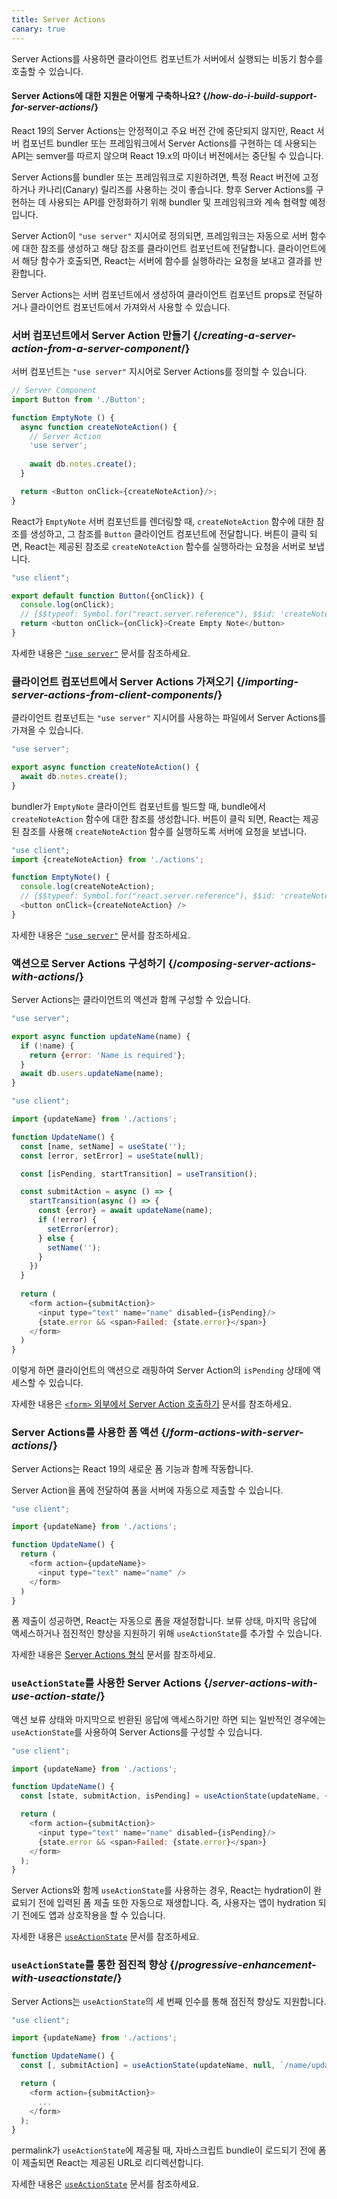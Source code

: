 ```yaml
---
title: Server Actions
canary: true
---
```


<Intro>

Server Actions를 사용하면 클라이언트 컴포넌트가 서버에서 실행되는 비동기 함수를 호출할 수 있습니다.

</Intro>

<InlineToc />

<Note>

#### Server Actions에 대한 지원은 어떻게 구축하나요? {/*how-do-i-build-support-for-server-actions*/}

React 19의 Server Actions는 안정적이고 주요 버전 간에 중단되지 않지만, React 서버 컴포넌트 bundler 또는 프레임워크에서 Server Actions를 구현하는 데 사용되는 API는 semver를 따르지 않으며 React 19.x의 마이너 버전에서는 중단될 수 있습니다.

Server Actions를 bundler 또는 프레임워크로 지원하려면, 특정 React 버전에 고정하거나 카나리(Canary) 릴리즈를 사용하는 것이 좋습니다. 향후 Server Actions를 구현하는 데 사용되는 API를 안정화하기 위해 bundler 및 프레임워크와 계속 협력할 예정입니다.

</Note>

Server Action이 `"use server"` 지시어로 정의되면, 프레임워크는 자동으로 서버 함수에 대한 참조를 생성하고 해당 참조를 클라이언트 컴포넌트에 전달합니다. 클라이언트에서 해당 함수가 호출되면, React는 서버에 함수를 실행하라는 요청을 보내고 결과를 반환합니다.

Server Actions는 서버 컴포넌트에서 생성하여 클라이언트 컴포넌트 props로 전달하거나 클라이언트 컴포넌트에서 가져와서 사용할 수 있습니다.

### 서버 컴포넌트에서 Server Action 만들기 {/*creating-a-server-action-from-a-server-component*/}

서버 컴포넌트는 `"use server"` 지시어로 Server Actions를 정의할 수 있습니다.

```js [[2, 7, "'use server'"], [1, 5, "createNoteAction"], [1, 12, "createNoteAction"]]
// Server Component
import Button from './Button';

function EmptyNote () {
  async function createNoteAction() {
    // Server Action
    'use server';
    
    await db.notes.create();
  }

  return <Button onClick={createNoteAction}/>;
}
```

React가 `EmptyNote` 서버 컴포넌트를 렌더링할 때, `createNoteAction` 함수에 대한 참조를 생성하고, 그 참조를 `Button` 클라이언트 컴포넌트에 전달합니다. 버튼이 클릭 되면, React는 제공된 참조로 `createNoteAction` 함수를 실행하라는 요청을 서버로 보냅니다.

```js {5}
"use client";

export default function Button({onClick}) { 
  console.log(onClick); 
  // {$$typeof: Symbol.for("react.server.reference"), $$id: 'createNoteAction'}
  return <button onClick={onClick}>Create Empty Note</button>
}
```

자세한 내용은 [`"use server"`](/reference/rsc/use-server) 문서를 참조하세요.


### 클라이언트 컴포넌트에서 Server Actions 가져오기 {/*importing-server-actions-from-client-components*/}

클라이언트 컴포넌트는 `"use server"` 지시어를 사용하는 파일에서 Server Actions를 가져올 수 있습니다.

```js [[1, 3, "createNoteAction"]]
"use server";

export async function createNoteAction() {
  await db.notes.create();
}

```

bundler가 `EmptyNote` 클라이언트 컴포넌트를 빌드할 때, bundle에서 `createNoteAction` 함수에 대한 참조를 생성합니다. 버튼이 클릭 되면, React는 제공된 참조를 사용해 `createNoteAction` 함수를 실행하도록 서버에 요청을 보냅니다.

```js [[1, 2, "createNoteAction"], [1, 5, "createNoteAction"], [1, 7, "createNoteAction"]]
"use client";
import {createNoteAction} from './actions';

function EmptyNote() {
  console.log(createNoteAction);
  // {$$typeof: Symbol.for("react.server.reference"), $$id: 'createNoteAction'}
  <button onClick={createNoteAction} />
}
```

자세한 내용은 [`"use server"`](/reference/rsc/use-server) 문서를 참조하세요.

### 액션으로 Server Actions 구성하기 {/*composing-server-actions-with-actions*/}

Server Actions는 클라이언트의 액션과 함께 구성할 수 있습니다.

```js [[1, 3, "updateName"]]
"use server";

export async function updateName(name) {
  if (!name) {
    return {error: 'Name is required'};
  }
  await db.users.updateName(name);
}
```

```js [[1, 3, "updateName"], [1, 13, "updateName"], [2, 11, "submitAction"],  [2, 23, "submitAction"]]
"use client";

import {updateName} from './actions';

function UpdateName() {
  const [name, setName] = useState('');
  const [error, setError] = useState(null);

  const [isPending, startTransition] = useTransition();

  const submitAction = async () => {
    startTransition(async () => {
      const {error} = await updateName(name);
      if (!error) {
        setError(error);
      } else {
        setName('');
      }
    })
  }
  
  return (
    <form action={submitAction}>
      <input type="text" name="name" disabled={isPending}/>
      {state.error && <span>Failed: {state.error}</span>}
    </form>
  )
}
```

이렇게 하면 클라이언트의 액션으로 래핑하여 Server Action의 `isPending` 상태에 액세스할 수 있습니다.

자세한 내용은 [`<form>` 외부에서 Server Action 호출하기](/reference/rsc/use-server#calling-a-server-action-outside-of-form) 문서를 참조하세요.

### Server Actions를 사용한 폼 액션 {/*form-actions-with-server-actions*/}

Server Actions는 React 19의 새로운 폼 기능과 함께 작동합니다.

Server Action을 폼에 전달하여 폼을 서버에 자동으로 제출할 수 있습니다.


```js [[1, 3, "updateName"], [1, 7, "updateName"]]
"use client";

import {updateName} from './actions';

function UpdateName() {
  return (
    <form action={updateName}>
      <input type="text" name="name" />
    </form>
  )
}
```

폼 제출이 성공하면, React는 자동으로 폼을 재설정합니다. 보류 상태, 마지막 응답에 액세스하거나 점진적인 향상을 지원하기 위해 `useActionState`를 추가할 수 있습니다.

자세한 내용은 [Server Actions 형식](/reference/rsc/use-server#server-actions-in-forms) 문서를 참조하세요.

### `useActionState`를 사용한 Server Actions {/*server-actions-with-use-action-state*/}

액션 보류 상태와 마지막으로 반환된 응답에 액세스하기만 하면 되는 일반적인 경우에는 `useActionState`를 사용하여 Server Actions를 구성할 수 있습니다.

```js [[1, 3, "updateName"], [1, 6, "updateName"], [2, 6, "submitAction"], [2, 9, "submitAction"]]
"use client";

import {updateName} from './actions';

function UpdateName() {
  const [state, submitAction, isPending] = useActionState(updateName, {error: null});

  return (
    <form action={submitAction}>
      <input type="text" name="name" disabled={isPending}/>
      {state.error && <span>Failed: {state.error}</span>}
    </form>
  );
}
```

Server Actions와 함께 `useActionState`를 사용하는 경우, React는 hydration이 완료되기 전에 입력된 폼 제출 또한 자동으로 재생합니다. 즉, 사용자는 앱이 hydration 되기 전에도 앱과 상호작용을 할 수 있습니다.

자세한 내용은 [`useActionState`](/reference/react-dom/hooks/useFormState) 문서를 참조하세요.

### `useActionState`를 통한 점진적 향상 {/*progressive-enhancement-with-useactionstate*/}

Server Actions는 `useActionState`의 세 번째 인수를 통해 점진적 향상도 지원합니다.

```js [[1, 3, "updateName"], [1, 6, "updateName"], [2, 6, "/name/update"], [3, 6, "submitAction"], [3, 9, "submitAction"]]
"use client";

import {updateName} from './actions';

function UpdateName() {
  const [, submitAction] = useActionState(updateName, null, `/name/update`);

  return (
    <form action={submitAction}>
      ...
    </form>
  );
}
```

<CodeStep step={2}>permalink</CodeStep>가 `useActionState`에 제공될 때, 자바스크립트 bundle이 로드되기 전에 폼이 제출되면 React는 제공된 URL로 리디렉션합니다.

자세한 내용은 [`useActionState`](/reference/react-dom/hooks/useFormState) 문서를 참조하세요.

